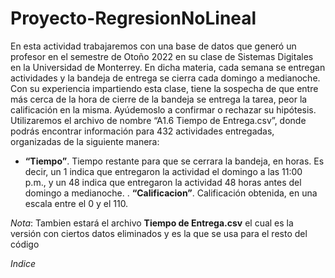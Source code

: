 # Proyecto-RegresionNoLineal

En esta actividad trabajaremos con una base de datos que generó un profesor en el semestre de Otoño 2022 
en su clase de Sistemas Digitales en la Universidad de Monterrey. En dicha materia, cada 
semana se entregan actividades y la bandeja de entrega se cierra cada domingo a medianoche. 
Con su experiencia impartiendo esta clase, tiene la sospecha de que entre más cerca de la hora 
de cierre de la bandeja se entrega la tarea, peor la calificación en la misma. Ayúdemoslo a confirmar 
o rechazar su hipótesis. 
Utilizaremos el archivo de nombre “A1.6 Tiempo de Entrega.csv”, donde podrás encontrar 
información para 432 actividades entregadas, organizadas de la siguiente manera: 
- **“Tiempo”**. Tiempo restante para que se cerrara la bandeja, en horas. Es decir, un 1 indica 
que entregaron la actividad el domingo a las 11:00 p.m., y un 48 indica que entregaron la 
actividad 48 horas antes del domingo a medianoche. 
. **“Calificacion”**. Calificación obtenida, en una escala entre el 0 y el 110.

*Nota*: Tambien estará el archivo **Tiempo de Entrega.csv** el cual es la versión con ciertos datos eliminados y es la que se usa para el resto del código

*Indice*

